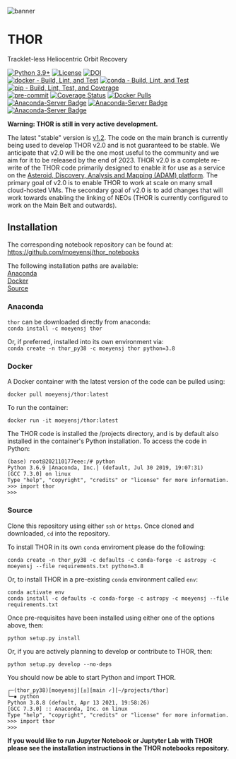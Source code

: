 ![banner](docs/banner.png)
# THOR
Tracklet-less Heliocentric Orbit Recovery  

[![Python 3.9+](https://img.shields.io/badge/Python-3.9%2B-blue)](https://img.shields.io/badge/Python-3.9%2B-blue)
[![License](https://img.shields.io/badge/License-BSD%203--Clause-blue.svg)](https://opensource.org/licenses/BSD-3-Clause)
[![DOI](https://zenodo.org/badge/116747066.svg)](https://zenodo.org/badge/latestdoi/116747066)  
[![docker - Build, Lint, and Test](https://github.com/moeyensj/thor/actions/workflows/docker-build-lint-test.yml/badge.svg)](https://github.com/moeyensj/thor/actions/workflows/docker-build-lint-test.yml)
[![conda - Build, Lint, and Test](https://github.com/moeyensj/thor/actions/workflows/conda-build-lint-test.yml/badge.svg)](https://github.com/moeyensj/thor/actions/workflows/conda-build-lint-test.yml)
[![pip - Build, Lint, Test, and Coverage](https://github.com/moeyensj/thor/actions/workflows/pip-build-lint-test-coverage.yml/badge.svg)](https://github.com/moeyensj/thor/actions/workflows/pip-build-lint-test-coverage.yml)  
[![pre-commit](https://img.shields.io/badge/pre--commit-enabled-brightgreen?logo=pre-commit)](https://github.com/pre-commit/pre-commit)
[![Coverage Status](https://coveralls.io/repos/github/moeyensj/thor/badge.svg?branch=main)](https://coveralls.io/github/moeyensj/thor?branch=main)
[![Docker Pulls](https://img.shields.io/docker/pulls/moeyensj/thor)](https://hub.docker.com/r/moeyensj/thor)  
[![Anaconda-Server Badge](https://anaconda.org/moeyensj/thor/badges/version.svg)](https://anaconda.org/moeyensj/thor)
[![Anaconda-Server Badge](https://anaconda.org/moeyensj/thor/badges/platforms.svg)](https://anaconda.org/moeyensj/thor)
[![Anaconda-Server Badge](https://anaconda.org/moeyensj/thor/badges/downloads.svg)](https://anaconda.org/moeyensj/thor)


**Warning: THOR is still in very active development.**

The latest "stable" version is [v1.2](https://github.com/moeyensj/thor/releases/tag/v1.2). The code on the main branch is currently being used to develop THOR v2.0 and is not guaranteed to be stable. We anticipate that v2.0 will be the one most useful to the community and we aim for it to be released by the end of 2023. THOR v2.0 is a complete re-write of the THOR code primarily designed to enable it for use as a service on the [Asteroid, Discovery, Analysis and Mapping (ADAM) platform](https://b612.ai/). The primary goal of v2.0 is to enable THOR to work at scale on many small cloud-hosted VMs. The secondary goal of v2.0 is to add changes that will work towards enabling the linking of NEOs (THOR is currently configured to work on the Main Belt and outwards).  


## Installation

The corresponding notebook repository can be found at: https://github.com/moeyensj/thor_notebooks

The following installation paths are available:  
[Anaconda](#Anaconda)  
[Docker](#Docker)  
[Source](#Source)  

### Anaconda
`thor` can be downloaded directly from anaconda:  
```conda install -c moeyensj thor```

Or, if preferred, installed into its own environment via:  
```conda create -n thor_py38 -c moeyensj thor python=3.8```

### Docker

A Docker container with the latest version of the code can be pulled using:  

```docker pull moeyensj/thor:latest```

To run the container:  

```docker run -it moeyensj/thor:latest```

The THOR code is installed the /projects directory, and is by default also installed in the container's Python installation.
To access the code in Python:
```
(base) root@202110177eee:/# python
Python 3.6.9 |Anaconda, Inc.| (default, Jul 30 2019, 19:07:31)
[GCC 7.3.0] on linux
Type "help", "copyright", "credits" or "license" for more information.
>>> import thor
>>>
```

### Source
Clone this repository using either `ssh` or `https`. Once cloned and downloaded, `cd` into the repository.

To install THOR in its own `conda` enviroment please do the following:  

```conda create -n thor_py38 -c defaults -c conda-forge -c astropy -c moeyensj --file requirements.txt python=3.8```  

Or, to install THOR in a pre-existing `conda` environment called `env`:  

```conda activate env```  
```conda install -c defaults -c conda-forge -c astropy -c moeyensj --file requirements.txt```  

Once pre-requisites have been installed using either one of the options above, then:  

```python setup.py install```

Or, if you are actively planning to develop or contribute to THOR, then:

```python setup.py develop --no-deps```

You should now be able to start Python and import THOR.
```
┌─(thor_py38)[moeyensj][±][main ✓][~/projects/thor]
└─▪ python
Python 3.8.8 (default, Apr 13 2021, 19:58:26)
[GCC 7.3.0] :: Anaconda, Inc. on linux
Type "help", "copyright", "credits" or "license" for more information.
>>> import thor
>>>
```

**If you would like to run Jupyter Notebook or Juptyter Lab with THOR please see the installation instructions in the THOR notebooks repository.**
